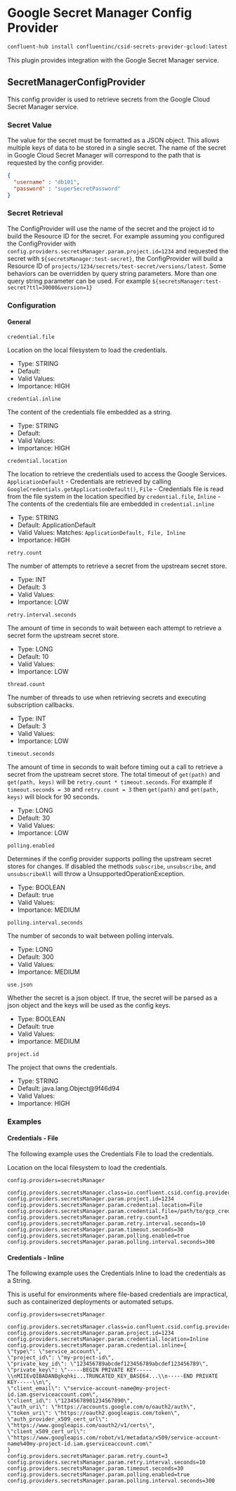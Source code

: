 # Google Secret Manager Config Provider

```bash
confluent-hub install confluentinc/csid-secrets-provider-gcloud:latest
```

This plugin provides integration with the Google Secret Manager service.

## SecretManagerConfigProvider

This config provider is used to retrieve secrets from the Google Cloud Secret Manager service.

### Secret Value

The value for the secret must be formatted as a JSON object. This allows multiple keys of data to be stored in a single secret. The name of the secret in Google Cloud Secret Manager will correspond to the path that is requested by the config provider.

```json
{
  "username" : "db101",
  "password" : "superSecretPassword"
}
```
### Secret Retrieval

The ConfigProvider will use the name of the secret and the project id to build the Resource ID for the secret. For example assuming you configured the ConfigProvider with `config.providers.secretsManager.param.project.id=1234` and requested the secret with `${secretsManager:test-secret}`, the ConfigProvider will build a Resource ID of `projects/1234/secrets/test-secret/versions/latest`. Some behaviors can be overridden by query string parameters. More than one query string parameter can be used. For example `${secretsManager:test-secret?ttl=30000&version=1}`


### Configuration


#### General

```properties
credential.file
```
Location on the local filesystem to load the credentials.

* Type: STRING
* Default: 
* Valid Values: 
* Importance: HIGH

```properties
credential.inline
```
The content of the credentials file embedded as a string.

* Type: STRING
* Default: 
* Valid Values: 
* Importance: HIGH

```properties
credential.location
```
The location to retrieve the credentials used to access the Google Services. `ApplicationDefault` - Credentials are retrieved by calling `GoogleCredentials.getApplicationDefault()`, `File` - Credentials file is read from the file system in the location specified by `credential.file`, `Inline` - The contents of the credentials file are embedded in `credential.inline`

* Type: STRING
* Default: ApplicationDefault
* Valid Values: Matches: ``ApplicationDefault, File, Inline``
* Importance: HIGH

```properties
retry.count
```
The number of attempts to retrieve a secret from the upstream secret store.

* Type: INT
* Default: 3
* Valid Values: 
* Importance: LOW

```properties
retry.interval.seconds
```
The amount of time in seconds to wait between each attempt to retrieve a secret form the upstream secret store.

* Type: LONG
* Default: 10
* Valid Values: 
* Importance: LOW

```properties
thread.count
```
The number of threads to use when retrieving secrets and executing subscription callbacks.

* Type: INT
* Default: 3
* Valid Values: 
* Importance: LOW

```properties
timeout.seconds
```
The amount of time in seconds to wait before timing out a call to retrieve a secret from the upstream secret store. The total timeout of `get(path)` and `get(path, keys)` will be `retry.count * timeout.seconds`. For example if `timeout.seconds = 30` and `retry.count = 3` then `get(path)` and `get(path, keys)` will block for 90 seconds.

* Type: LONG
* Default: 30
* Valid Values: 
* Importance: LOW

```properties
polling.enabled
```
Determines if the config provider supports polling the upstream secret stores for changes. If disabled the methods `subscribe`, `unsubscribe`, and `unsubscribeAll` will throw a UnsupportedOperationException.

* Type: BOOLEAN
* Default: true
* Valid Values: 
* Importance: MEDIUM

```properties
polling.interval.seconds
```
The number of seconds to wait between polling intervals.

* Type: LONG
* Default: 300
* Valid Values: 
* Importance: MEDIUM

```properties
use.json
```
Whether the secret is a json object. If true, the secret will be parsed as a json object and the keys will be used as the config keys.

* Type: BOOLEAN
* Default: true
* Valid Values: 
* Importance: MEDIUM

```properties
project.id
```
The project that owns the credentials.

* Type: STRING
* Default: java.lang.Object@9f46d94
* Valid Values: 
* Importance: HIGH

### Examples

#### Credentials - File

The following example uses the Credentials File to load the credentials. 

Location on the local filesystem to load the credentials.

```properties
config.providers=secretsManager

config.providers.secretsManager.class=io.confluent.csid.config.provider.gcloud.SecretManagerConfigProvider
config.providers.secretsManager.param.project.id=1234
config.providers.secretsManager.param.credential.location=File
config.providers.secretsManager.param.credential.file=/path/to/gcp_credentials.json
config.providers.secretsManager.param.retry.count=3
config.providers.secretsManager.param.retry.interval.seconds=10
config.providers.secretsManager.param.timeout.seconds=30
config.providers.secretsManager.param.polling.enabled=true
config.providers.secretsManager.param.polling.interval.seconds=300
```

#### Credentials - Inline

The following example uses the Credentials Inline to load the credentials as a String.

This is useful for environments where file-based credentials are impractical, such as containerized deployments or automated setups.

```properties
config.providers=secretsManager

config.providers.secretsManager.class=io.confluent.csid.config.provider.gcloud.SecretManagerConfigProvider
config.providers.secretsManager.param.project.id=1234
config.providers.secretsManager.param.credential.location=Inline
config.providers.secretsManager.param.credential.inline={
\"type\": \"service_account\",
\"project_id\": \"my-project-id\",
\"private_key_id\": \"123456789abcdef123456789abcdef123456789\",
\"private_key\": \"-----BEGIN PRIVATE KEY-----\\nMIIEvQIBADANBgkqhki...TRUNCATED_KEY_BASE64...\\n-----END PRIVATE KEY-----\\n\",
\"client_email\": \"service-account-name@my-project-id.iam.gserviceaccount.com\",
\"client_id\": \"12345678901234567890\",
\"auth_uri\": \"https://accounts.google.com/o/oauth2/auth\",
\"token_uri\": \"https://oauth2.googleapis.com/token\",
\"auth_provider_x509_cert_url\": \"https://www.googleapis.com/oauth2/v1/certs\",
\"client_x509_cert_url\": \"https://www.googleapis.com/robot/v1/metadata/x509/service-account-name%40my-project-id.iam.gserviceaccount.com\"
}
config.providers.secretsManager.param.retry.count=3
config.providers.secretsManager.param.retry.interval.seconds=10
config.providers.secretsManager.param.timeout.seconds=30
config.providers.secretsManager.param.polling.enabled=true
config.providers.secretsManager.param.polling.interval.seconds=300
```

